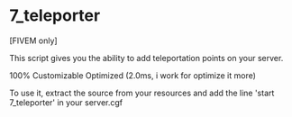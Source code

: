 # 7_teleporter

[FIVEM only]

This script gives you the ability to add teleportation points on your server.

100% Customizable
Optimized (2.0ms, i work for optimize it more)

To use it, extract the source from your resources and add the line 'start 7_teleporter' in your server.cgf
